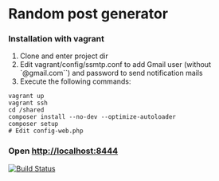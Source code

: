 # Random post generator

### Installation with vagrant

1. Clone and enter project dir
1. Edit vagrant/config/ssmtp.conf to add Gmail user (without `@gmail.com``) and password to send notification mails
1. Execute the following commands:

````
vagrant up
vagrant ssh
cd /shared
composer install --no-dev --optimize-autoloader
composer setup
# Edit config-web.php
````

### Open [http://localhost:8444](http://localhost:8444)

[![Build Status](https://travis-ci.org/lencse/random-post.svg?branch=master)](https://travis-ci.org/lencse/random-post)
